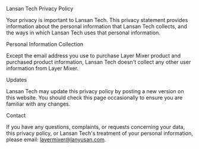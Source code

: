 Lansan Tech Privacy Policy

Your privacy is important to Lansan Tech. This privacy statement provides information about the personal information that Lansan Tech collects, and the ways in which Lansan Tech uses that personal information.

Personal Information Collection

Except the email address you use to purchase Layer Mixer product and purchased product information, Lansan Tech doesn't collect any other user information from Layer Mixer.

Updates

Lansan Tech may update this privacy policy by posting a new version on this website. You should check this page occasionally to ensure you are familiar with any changes.

Contact

If you have any questions, complaints, or requests concerning your data, this privacy policy, or Lansan Tech's treatment of your personal information, please email: layermixer@lanyusan.com.
